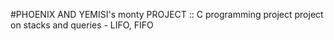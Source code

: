 #PHOENIX AND YEMISI's monty PROJECT :: 
C programming project project on stacks and queries - LIFO, FIFO 
